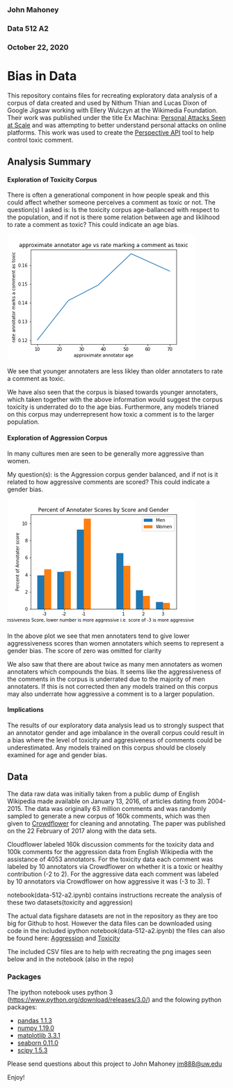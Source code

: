 
### John Mahoney
### Data 512 A2
### October 22, 2020

# Bias in Data
This repository contains files for recreating exploratory data analysis of a corpus of data created and used by Nithum Thian and Lucas Dixon of Google Jigsaw working with Ellery Wulczyn at the Wikimedia Foundation. Their work was published under the title Ex Machina: [Personal Attacks Seen at Scale](https://arxiv.org/pdf/1610.08914.pdf) and was attempting to better understand personal attacks on online platforms. This work was used to create the [Perspective API](https://www.perspectiveapi.com/#/home) tool to help control toxic comment.


## Analysis Summary

#### Exploration of Toxicity Corpus

There is often a generational component in how people speak and this could affect whether someone perceives a comment as toxic or not.
The question(s) I asked is: Is the toxicity corpus age-ballanced with respect to the population, and if not is there some relation between age and liklihood to rate a comment as toxic? This could indicate an age bias.

![Toxicity vs Age](https://github.com/jfm888/data-512/blob/main/data-512-a2/data512_a2_approximate_annotator_age_vs_rate_marking_a_comment_as_toxic%20(1).png)

We see that younger annotaters are less likley than older annotaters to rate a comment as toxic.

We have also seen that the corpus is biased towards younger annotaters, which taken together with the above information would suggest the corpus toxicity is underrated do to the age bias. Furthermore, any models trianed on this corpus may underrepresent how toxic a comment is to the larger population.

#### Exploration of Aggression Corpus

In many cultures men are seen to be generally more aggressive than women. 

My question(s): is the Aggression corpus gender balanced, and if not is it related to how aggressive comments are scored? This could indicate a gender bias.

![Aggression vs Gender](https://github.com/jfm888/data-512/blob/main/data-512-a2/data512_a2_percent_of_annotater_scores_by_score_and_gender%20(1).png)

In the above plot we see that men annotaters tend to give lower aggressiveness scores than women annotaters which seems to represent a gender bias. The score of zero was omitted for clarity

We also saw that there are about twice as many men annotaters as women annotaters which compounds the bias.  It seems like the aggressiveness of the comments in the corpus is underrated due to the majority of men annotaters. If this is not corrected then any models trained on this corpus may also underrate how aggressive a comment is to a larger population.

#### Implications

The results of our exploratory data analysis lead us to strongly suspect that an annotator gender and age imbalance in the overall corpus could result in a bias where the level of toxicity and aggresiveness of comments could be underestimated. Any models trained on this corpus should be closely examined for age and gender bias.

## Data

The data raw data was initially taken from a public dump of English Wikipedia made available on January 13, 2016, of articles dating from 2004-2015. The data was originally 63 million comments and was randomly sampled to generate a new corpus of 160k comments, which was then given to [Crowdflower](https://visit.figure-eight.com/People-Powered-Data-Enrichment_T) for cleaning and annotating. The paper was published on the 22 February of 2017 along with the data sets.

Cloudflower labeled 160k discussion comments for the toxicity data and 100k comments for the aggression data from English Wikipedia with the assistance of 4053 annotators. For the toxicity data each comment was labeled by 10 annotators via Crowdflower on whether it is a toxic or healthy contribution (-2 to 2). For the aggressive data each comment was labeled by 10 annotators via Crowdflower on how aggressive it was (-3 to 3). T

notebook(data-512-a2.ipynb) contains instructions recreate the analysis of these two datasets(toxicity and aggression)

The actual data figshare datasets are not in the repository as they are too big for Github to host. However the data files can be downloaded using code in the included ipython notebook(data-512-a2.ipynb) the files can also be found here: [Aggression](https://figshare.com/articles/Wikipedia_Talk_Labels_Aggression/4267550) and [Toxicity](https://figshare.com/articles/Wikipedia_Talk_Labels_Toxicity/4563973)

The included CSV files are to help with recreating the png images seen below and in the notebook (also in the repo)


### Packages
The ipython notebook uses python 3 (https://www.python.org/download/releases/3.0/) and the folowing python packages:
  - [pandas 1.1.3](https://pandas.pydata.org/)
  - [numpy 1.19.0](https://numpy.org/)
  - [matplotlib 3.3.1](https://matplotlib.org/)
  - [seaborn 0.11.0](https://seaborn.pydata.org/)
  - [scipy 1.5.3](https://docs.scipy.org/doc/scipy/reference/tutorial/stats.html)

Please send questions about this project to John Mahoney jm888@uw.edu

Enjoy!
